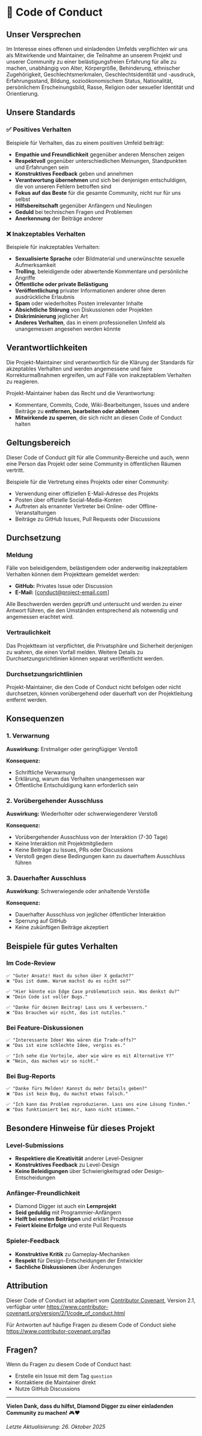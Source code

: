 # 🤝 Code of Conduct

## Unser Versprechen

Im Interesse eines offenen und einladenden Umfelds verpflichten wir uns als Mitwirkende und Maintainer, die Teilnahme an unserem Projekt und unserer Community zu einer belästigungsfreien Erfahrung für alle zu machen, unabhängig von Alter, Körpergröße, Behinderung, ethnischer Zugehörigkeit, Geschlechtsmerkmalen, Geschlechtsidentität und -ausdruck, Erfahrungsstand, Bildung, sozioökonomischem Status, Nationalität, persönlichem Erscheinungsbild, Rasse, Religion oder sexueller Identität und Orientierung.

## Unsere Standards

### ✅ Positives Verhalten

Beispiele für Verhalten, das zu einem positiven Umfeld beiträgt:

- **Empathie und Freundlichkeit** gegenüber anderen Menschen zeigen
- **Respektvoll** gegenüber unterschiedlichen Meinungen, Standpunkten und Erfahrungen sein
- **Konstruktives Feedback** geben und annehmen
- **Verantwortung übernehmen** und sich bei denjenigen entschuldigen, die von unseren Fehlern betroffen sind
- **Fokus auf das Beste** für die gesamte Community, nicht nur für uns selbst
- **Hilfsbereitschaft** gegenüber Anfängern und Neulingen
- **Geduld** bei technischen Fragen und Problemen
- **Anerkennung** der Beiträge anderer

### ❌ Inakzeptables Verhalten

Beispiele für inakzeptables Verhalten:

- **Sexualisierte Sprache** oder Bildmaterial und unerwünschte sexuelle Aufmerksamkeit
- **Trolling**, beleidigende oder abwertende Kommentare und persönliche Angriffe
- **Öffentliche oder private Belästigung**
- **Veröffentlichung** privater Informationen anderer ohne deren ausdrückliche Erlaubnis
- **Spam** oder wiederholtes Posten irrelevanter Inhalte
- **Absichtliche Störung** von Diskussionen oder Projekten
- **Diskriminierung** jeglicher Art
- **Anderes Verhalten**, das in einem professionellen Umfeld als unangemessen angesehen werden könnte

## Verantwortlichkeiten

Die Projekt-Maintainer sind verantwortlich für die Klärung der Standards für akzeptables Verhalten und werden angemessene und faire Korrekturmaßnahmen ergreifen, um auf Fälle von inakzeptablem Verhalten zu reagieren.

Projekt-Maintainer haben das Recht und die Verantwortung:
- Kommentare, Commits, Code, Wiki-Bearbeitungen, Issues und andere Beiträge zu **entfernen, bearbeiten oder ablehnen**
- **Mitwirkende zu sperren**, die sich nicht an diesen Code of Conduct halten

## Geltungsbereich

Dieser Code of Conduct gilt für alle Community-Bereiche und auch, wenn eine Person das Projekt oder seine Community in öffentlichen Räumen vertritt.

Beispiele für die Vertretung eines Projekts oder einer Community:
- Verwendung einer offiziellen E-Mail-Adresse des Projekts
- Posten über offizielle Social-Media-Konten
- Auftreten als ernannter Vertreter bei Online- oder Offline-Veranstaltungen
- Beiträge zu GitHub Issues, Pull Requests oder Discussions

## Durchsetzung

### Meldung

Fälle von beleidigendem, belästigendem oder anderweitig inakzeptablem Verhalten können dem Projektteam gemeldet werden:

- **GitHub:** Privates Issue oder Discussion
- **E-Mail:** [conduct@project-email.com]

Alle Beschwerden werden geprüft und untersucht und werden zu einer Antwort führen, die den Umständen entsprechend als notwendig und angemessen erachtet wird.

### Vertraulichkeit

Das Projektteam ist verpflichtet, die Privatsphäre und Sicherheit derjenigen zu wahren, die einen Vorfall melden. Weitere Details zu Durchsetzungsrichtlinien können separat veröffentlicht werden.

### Durchsetzungsrichtlinien

Projekt-Maintainer, die den Code of Conduct nicht befolgen oder nicht durchsetzen, können vorübergehend oder dauerhaft von der Projektleitung entfernt werden.

## Konsequenzen

### 1. Verwarnung
**Auswirkung:** Erstmaliger oder geringfügiger Verstoß

**Konsequenz:**
- Schriftliche Verwarnung
- Erklärung, warum das Verhalten unangemessen war
- Öffentliche Entschuldigung kann erforderlich sein

### 2. Vorübergehender Ausschluss
**Auswirkung:** Wiederholter oder schwerwiegenderer Verstoß

**Konsequenz:**
- Vorübergehender Ausschluss von der Interaktion (7-30 Tage)
- Keine Interaktion mit Projektmitgliedern
- Keine Beiträge zu Issues, PRs oder Discussions
- Verstoß gegen diese Bedingungen kann zu dauerhaftem Ausschluss führen

### 3. Dauerhafter Ausschluss
**Auswirkung:** Schwerwiegende oder anhaltende Verstöße

**Konsequenz:**
- Dauerhafter Ausschluss von jeglicher öffentlicher Interaktion
- Sperrung auf GitHub
- Keine zukünftigen Beiträge akzeptiert

## Beispiele für gutes Verhalten

### Im Code-Review
```
✅ "Guter Ansatz! Hast du schon über X gedacht?"
❌ "Das ist dumm. Warum machst du es nicht so?"

✅ "Hier könnte ein Edge Case problematisch sein. Was denkst du?"
❌ "Dein Code ist voller Bugs."

✅ "Danke für deinen Beitrag! Lass uns X verbessern."
❌ "Das brauchen wir nicht, das ist nutzlos."
```

### Bei Feature-Diskussionen
```
✅ "Interessante Idee! Was wären die Trade-offs?"
❌ "Das ist eine schlechte Idee, vergiss es."

✅ "Ich sehe die Vorteile, aber wie wäre es mit Alternative Y?"
❌ "Nein, das machen wir so nicht."
```

### Bei Bug-Reports
```
✅ "Danke fürs Melden! Kannst du mehr Details geben?"
❌ "Das ist kein Bug, du machst etwas falsch."

✅ "Ich kann das Problem reproduzieren. Lass uns eine Lösung finden."
❌ "Das funktioniert bei mir, kann nicht stimmen."
```

## Besondere Hinweise für dieses Projekt

### Level-Submissions
- **Respektiere die Kreativität** anderer Level-Designer
- **Konstruktives Feedback** zu Level-Design
- **Keine Beleidigungen** über Schwierigkeitsgrad oder Design-Entscheidungen

### Anfänger-Freundlichkeit
- Diamond Digger ist auch ein **Lernprojekt**
- **Seid geduldig** mit Programmier-Anfängern
- **Helft bei ersten Beiträgen** und erklärt Prozesse
- **Feiert kleine Erfolge** und erste Pull Requests

### Spieler-Feedback
- **Konstruktive Kritik** zu Gameplay-Mechaniken
- **Respekt** für Design-Entscheidungen der Entwickler
- **Sachliche Diskussionen** über Änderungen

## Attribution

Dieser Code of Conduct ist adaptiert vom [Contributor Covenant](https://www.contributor-covenant.org), Version 2.1, verfügbar unter https://www.contributor-covenant.org/version/2/1/code_of_conduct.html

Für Antworten auf häufige Fragen zu diesem Code of Conduct siehe https://www.contributor-covenant.org/faq

## Fragen?

Wenn du Fragen zu diesem Code of Conduct hast:
- Erstelle ein Issue mit dem Tag `question`
- Kontaktiere die Maintainer direkt
- Nutze GitHub Discussions

---

**Vielen Dank, dass du hilfst, Diamond Digger zu einer einladenden Community zu machen!** 🎮❤️

*Letzte Aktualisierung: 26. Oktober 2025*
